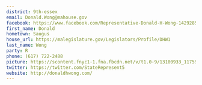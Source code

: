 ```yaml
---
district: 9th-essex
email: Donald.Wong@mahouse.gov
facebook: https://www.facebook.com/Representative-Donald-H-Wong-142928589091517/
first_name: Donald
hometown: Saugus
house_url: https://malegislature.gov/Legislators/Profile/DHW1
last_name: Wong
party: R
phone: (617) 722-2488
picture: https://scontent.fnyc1-1.fna.fbcdn.net/v/t1.0-9/13100933_1175920042459028_8278380031243594171_n.jpg?_nc_cat=103&_nc_ht=scontent.fnyc1-1.fna&oh=6d45f57510947146f3198a57762a673a&oe=5C98C138
twitter: https://twitter.com/StateRepresent5
website: http://donaldhwong.com/
---
```

